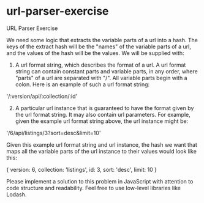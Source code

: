 # url-parser-exercise
URL Parser Exercise

We need some logic that extracts the variable parts of a url into a hash. The keys
of the extract hash will be the "names" of the variable parts of a url, and the
values of the hash will be the values. We will be supplied with:

1. A url format string, which describes the format of a url. A url format string
can contain constant parts and variable parts, in any order, where "parts"
of a url are separated with "/". All variable parts begin with a colon. Here is
an example of such a url format string:

'/:version/api/:collection/:id'

2. A particular url instance that is guaranteed to have the format given by
the url format string. It may also contain url parameters. For example,
given the example url format string above, the url instance might be:

'/6/api/listings/3?sort=desc&limit=10'

Given this example url format string and url instance, the hash we want that
maps all the variable parts of the url instance to their values would look like this:

{
version: 6,
collection: 'listings',
id: 3,
sort: 'desc',
limit: 10
}

Please implement a solution to this problem in JavaScript with attention to code
structure and readability. Feel free to use low-level libraries like Lodash.
